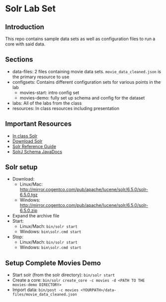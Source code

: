 # Solr Lab Set

## Introduction

This repo contains sample data sets as well as configuration files to run a core with said data.

## Sections
* data-files: 2 files containing movie data sets.  `movie_data_cleaned.json` is the primary resource to use
* configsets: Contains different configuration sets for various points in the lab
	* movies-start: intro config set
	* movies-demo: fully set up schema and config for the dataset
* labs: All of the labs from the class
* resources: In class resources including presentation

## Important Resources
* [In class Solr](http://solr.omnilabsinc.com:8983/solr/#/)
* [Download Solr](http://lucene.apache.org/solr/downloads.html)
* [Solr Reference Guide](https://cwiki.apache.org/confluence/display/solr/Apache+Solr+Reference+Guide)
* [SolrJ Schema JavaDocs](http://lucene.apache.org/solr/5_5_2/solr-solrj/org/apache/solr/client/solrj/request/schema/package-summary.html)

## Solr setup
* Download:
	* Linux/Mac: http://mirror.cogentco.com/pub/apache/lucene/solr/6.5.0/solr-6.5.0.tgz
	* Windows: http://mirror.cogentco.com/pub/apache/lucene/solr/6.5.0/solr-6.5.0.zip 
* Expand the archive file
* Start: 
	* Linux/Mach: `bin/solr start`
	* Windows: `bin\solr.cmd start`
* Stop:
	* Linux/Mach: `bin/solr start`
	* Windows: `bin\solr.cmd start`

## Setup Complete Movies Demo
* Start solr (from the solr directory): `bin/solr start`
* Create a core: `bin/solr create_core -c movies -d <PATH TO THE movies-demo DIRECTORY>`
* Import data: `bin/post -c movies <YOURPATH>/data-files/movie_data_cleaned.json`
